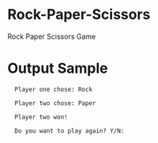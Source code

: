 # Rock-Paper-Scissors
Rock Paper Scissors Game

# Output Sample
  
      Player one chose: Rock

      Player two chose: Paper

      Player two won!

      Do you want to play again? Y/N:
